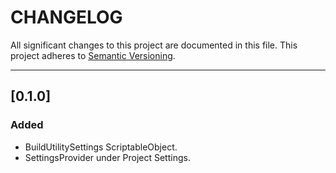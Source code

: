 # CHANGELOG

All significant changes to this project are documented in this file.
This project adheres to [Semantic Versioning](https://semver.org/).  

---

## [0.1.0]
### Added
- BuildUtilitySettings ScriptableObject.
- SettingsProvider under Project Settings.
